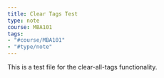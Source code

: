 ```yaml
---
title: Clear Tags Test
type: note
course: MBA101
tags:
- "#course/MBA101"
- "#type/note"
---
```

This is a test file for the clear-all-tags functionality.
